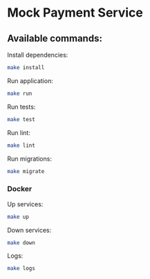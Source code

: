 # Mock Payment Service

## Available commands:

Install dependencies:

```bash
make install
```

Run application:

```bash
make run
```

Run tests:

```bash
make test
```

Run lint:

```bash
make lint
```

Run migrations:

```bash
make migrate
```

### Docker

Up services:

```bash
make up
```

Down services:

```bash
make down
```

Logs:

```bash
make logs
```

